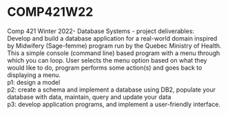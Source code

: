 # COMP421W22
Comp 421 Winter 2022- Database Systems - project deliverables:  
Develop and build a database application for a real-world domain inspired by Midwifery (Sage-femme) program run by the Quebec Ministry of Health.  
This a simple console (command line) based program with a menu through which you can loop.   User
selects the menu option based on what they would like to do, program performs some action(s) and goes back
to displaying a menu.  
p1: design a model  
p2: create a schema and implement a database using DB2, populate your database with data, maintain, query and
update your data  
p3: develop application programs, and implement a user-friendly interface. 
